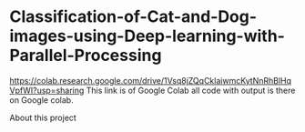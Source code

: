 # Classification-of-Cat-and-Dog-images-using-Deep-learning-with-Parallel-Processing

https://colab.research.google.com/drive/1Vsq8jZQqCklaiwmcKytNnRhBlHqVpfWI?usp=sharing
This link is of Google Colab all code with output is there on Google colab.

About this project

